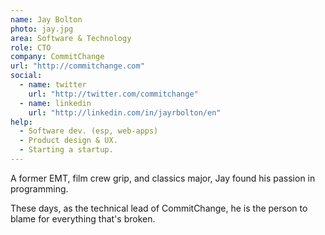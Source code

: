 ```yaml
---
name: Jay Bolton
photo: jay.jpg
area: Software & Technology
role: CTO
company: CommitChange
url: "http://commitchange.com"
social:
  - name: twitter
    url: "http://twitter.com/commitchange"
  - name: linkedin
    url: "http://linkedin.com/in/jayrbolton/en"
help:
  - Software dev. (esp, web-apps)
  - Product design & UX.
  - Starting a startup.
---
```


A former EMT, film crew grip, and classics major, Jay found his passion in programming.

These days, as the technical lead of CommitChange, he is the person to blame for everything that's broken.

